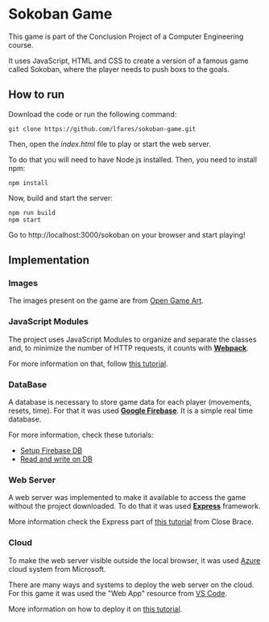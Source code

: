 # Sokoban Game

This game is part of the Conclusion Project of a Computer Engineering course.

It uses JavaScript, HTML and CSS to create a version of a famous game called Sokoban, where the player needs to push boxs to the goals.

## How to run
Download the code or run the following command:

    git clone https://github.com/lfares/sokoban-game.git

Then, open the _index.html_ file to play or start the web server.

To do that you will need to have Node.js installed. Then, you need to install npm:

    npm install

Now, build and start the server:

    npm run build
    npm start 

Go to http://localhost:3000/sokoban on your browser and start playing!

## Implementation

### Images
The images present on the game are from [Open Game Art](https://opengameart.org/content/sokoban-100-tiles).

### JavaScript Modules
The project uses JavaScript Modules to organize and separate the classes and, to minimize the number of HTTP requests, it counts with **[Webpack](https://webpack.js.org/)**. 

For more information on that, follow [this tutorial](https://www.sitepoint.com/bundle-static-site-webpack/).

### DataBase
A database is necessary to store game data for each player (movements, resets, time). For that it was used **[Google Firebase](https://console.firebase.google.com/u/2/?hl=pt-br)**. It is a simple real time database. 

For more information, check these tutorials:
* [Setup Firebase DB](https://firebase.google.com/docs/web/setup)
* [Read and write on DB](https://firebase.google.com/docs/database/web/read-and-write)

### Web Server
A web server was implemented to make it available to access the game without the project downloaded. To do that it was used **[Express](https://expressjs.com/pt-br/)** framework. 

More information check the Express part of [this tutorial](https://closebrace.com/tutorials/2017-03-02/the-dead-simple-step-by-step-guide-for-front-end-developers-to-getting-up-and-running-with-nodejs-express-and-mongodb) from Close Brace.

### Cloud
To make the web server visible outside the local browser, it was used [Azure](https://azure.microsoft.com/pt-br/) cloud system from Microsoft.

There are many ways and systems to deploy the web server on the cloud. For this game it was used the "Web App" resource from [VS Code](https://code.visualstudio.com/). 

More information on how to deploy it on [this tutorial](https://docs.microsoft.com/pt-br/azure/developer/javascript/tutorial/deploy-nodejs-azure-app-service-with-visual-studio-code?tabs=bash).